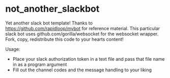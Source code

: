 # not_another_slackbot
Yet another slack bot template! Thanks to https://github.com/rapidloop/mybot for reference material. This particular slack bot uses github.com/gorilla/websocket for the websocket wrapper. Fork, copy, redistribute this code to your hearts content!

Usage: 

- Place your slack authorization token in a text file and pass that file name in as a program argument
- Fill out the channel codes and the message handling to your liking
